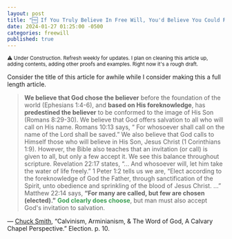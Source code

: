 ```yaml
---
layout: post
title: "🆓 If You Truly Believe In Free Will, You'd Believe You Could Renounce Your Faith And Forfeit Salvation. This Is Why We Should Believe In Eternal Security Over Free Will."
date: 2024-01-27 01:25:00 -0500
categories: freewill
published: true
---
```


<sup>⚠️ Under Construction. Refresh weekly for updates. I plan on cleaning this article up, adding contents, adding other proofs and examples. Right now it's a rough draft.</sup>

Consider the title of this article for awhile while I consider making this a full length article.

> **We believe that God chose the believer** before the foundation of the world (Ephesians 1:4-6), and **based on His foreknowledge**, has **predestined the believer** to be conformed to the image of His Son (Romans 8:29-30). We believe that God offers salvation to all who will call on His name. Romans 10:13 says, &ldquo; For whosoever shall call on the name of the Lord shall be saved.&rdquo; We also believe that God calls to Himself those who will believe in His Son, Jesus Christ (1 Corinthians 1:9). However, the Bible also teaches that an invitation (or call) is given to all, but only a few accept it. We see this balance throughout scripture. Revelation 22:17 states, &ldquo;... And whosoever will, let him take the water of life freely.&rdquo; 1 Peter 1:2 tells us we are, &ldquo;Elect according to the foreknowledge of God the Father, through sanctification of the Spirit, unto obedience and sprinkling of the blood of Jesus Christ. ...&rdquo; Matthew 22:14 says, <span style="font-weight:bold;">&ldquo;For many are called, but few are chosen (elected).&rdquo;</span> <span style="font-weight:bold;color:#3EA055;">God clearly does choose</span>, but man must also accept God's invitation to salvation.
>
&mdash; [Chuck Smith](https://youtu.be/kP8rIIps4Sk), &ldquo;Calvinism, Arminianism, & The Word of God, A Calvary Chapel Perspective.&rdquo; Election. p. 10.

<!-- “God Clearly Does Choose” — Chuck Smith -->

<!-- If You Truly Believed In Free Will, You'd Believe You Could Renounce Your Faith And Forfeit Salvation. Those Who Defend Free Will And Hold To Eternal Security Are Confused. -->

<!-- # Free Will & Eternal Security Are Incompatible

If you truly believe in free will, you'd believe you could renounce your faith permanently and forfeit salvation. That is why no one who believes in eternal security actually believes in free will logically, if they truly understand it. Those who defend free will and hold to eternal security seem to be confused. They should surrender to the Lord of Destiny or face the harsh realities of free will.

# Why Free Will Is Works Based And Not Worth Fighting For

**If you say God elects based upon our choices and decisions, you're works based plain and simple.** Salvation is by faith, not by human power, decision, and choices. God has enabled those who he foreknew. Imagine being asked by God why he should let you in heaven, and you respond **legalistically**, "because I choose to." If that is your answer, you're going to be shocked when you hear the following:

> <sup style="font-weight:bold;">21</sup> “Not everyone who says to me, ‘Lord, Lord,’ <span style="color:#009933;">will enter the kingdom of heaven</span>, but <span style="color:#009933;">the one who does the will of my Father</span> who is in heaven. <sup style="font-weight:bold;">22</sup> <span style="font-weight:bold;">On that day many will say to me, ‘Lord, Lord,</span> <span style="color:orangered;">**did we not** prophesy in your name, and cast out demons in your name, and **do many mighty works** in your name?</span>’ <sup style="font-weight:bold;">23</sup> <span style="font-weight:bold;">And then will I declare to them, ‘I never [knew](https://sevenshepherd.github.io/theology/#foreknew) you; depart from me, you workers of lawlessness.’</span> &mdash; Matthew 7:21-23

This is why it's important to teach <span style="color:#009933;">&ldquo;resulting&rdquo; obedience</span> to God instead of <span style="color:orangered;">&ldquo;including&rdquo; obedience</span>. **You cannot merit your own salvation, and if you rely on your own efforts you're doomed.** If you're relying on your free will decision to follow Christ, instead of trusting in Christ's grace for salvation through faith, you're not thinking clearly. **The choice has already been made by God**, and those who respond to the effectual call in faith "trust and reliance," are chosen (elect). This is true in both the wesleyan foreknowledge view of election as well as the calvinistic ones.

> &ldquo;Free will carried many a soul to hell, but never a soul to heaven.&rdquo; &mdash; Spurgeon

The difference is that in the calvinistic ones, those who are chosen are chosen arbitrarily apart from any forseen faith; whereas in the wesleyan foreknowledge view, everyone who would have trusted in Christ for salvation through faith, will be enabled to do so. I hold to the latter understanding.

> Legalistic religion in all its forms should be avoided like the plague &mdash; [**Dr. J. I. Packer**](https://youtu.be/gExLXpPJDd8) (Ph.D., University of Oxford) [Concise Theology. Chapter 65 Legalism. p. 191.](https://amzn.to/40RYx1A)

Chuck Smith also understood that God clearly does the choosing, even if he was more of a moderate Arminian. He still held to eternal security (a reformed concept) and understood that God is sovereign. I myself am a reformed leaning **moderate**.

> **We believe that God chose the believer** before the foundation of the world (Ephesians 1:4-6), and **based on His foreknowledge**, has **predestined the believer** to be conformed to the image of His Son (Romans 8:29-30). We believe that God offers salvation to all who will call on His name. Romans 10:13 says, &ldquo; For whosoever shall call on the name of the Lord shall be saved.&rdquo; We also believe that God calls to Himself those who will believe in His Son, Jesus Christ (1 Corinthians 1:9). However, the Bible also teaches that an invitation (or call) is given to all, but only a few accept it. We see this balance throughout scripture. Revelation 22:17 states, &ldquo;... And whosoever will, let him take the water of life freely.&rdquo; 1 Peter 1:2 tells us we are, &ldquo;Elect according to the foreknowledge of God the Father, through sanctification of the Spirit, unto obedience and sprinkling of the blood of Jesus Christ. ...&rdquo; Matthew 22:14 says, <span style="font-weight:bold;">&ldquo;For many are called, but few are chosen (elected).&rdquo;</span> <span style="font-weight:bold;color:#3EA055;">God clearly does choose</span>, but man must also accept God's invitation to salvation.
>
&mdash; [Chuck Smith](https://youtu.be/kP8rIIps4Sk), &ldquo;Calvinism, Arminianism, & The Word of God, A Calvary Chapel Perspective.&rdquo; Election. p. 10.

The problem is, factoring in libertarian free will, breaks the truth of God's sovereignty over all things, including eternal security. You simply don't have that power over God, and the fact that you're trying to take it from him makes me think you're defending a debauched lifestyle (Ro 6:1-2,15; 1Jn 3:6-10; Jd 4 NET). -->

<script>
    var refTagger = {
        settings: {
            bibleVersion: 'ESV'
        }
    }; 

    (function(d, t) {
        var n=d.querySelector('[nonce]');
        refTagger.settings.nonce = n && (n.nonce||n.getAttribute('nonce'));
        var g = d.createElement(t), s = d.getElementsByTagName(t)[0];
        g.src = 'https://api.reftagger.com/v2/RefTagger.js';
        g.nonce = refTagger.settings.nonce;
        s.parentNode.insertBefore(g, s);
    }(document, 'script'));
</script>